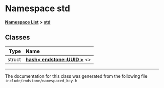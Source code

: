 

# Namespace std



[**Namespace List**](namespaces.md) **>** [**std**](namespacestd.md)




















## Classes

| Type | Name |
| ---: | :--- |
| struct | [**hash&lt; endstone::UUID &gt;**](structstd_1_1hash_3_01endstone_1_1UUID_01_4.md) &lt;&gt;<br> |



















































------------------------------
The documentation for this class was generated from the following file `include/endstone/namespaced_key.h`

